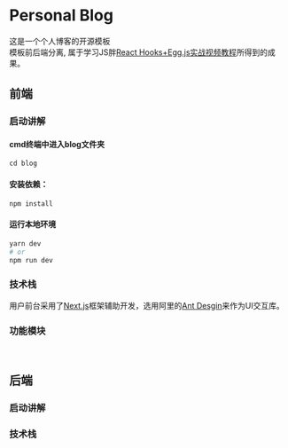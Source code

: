 # Personal Blog
这是一个个人博客的开源模板 </br>
模板前后端分离, 属于学习JS胖[React Hooks+Egg.js实战视频教程](https://jspang.com/detailed?id=52#toc21)所得到的成果。
</br>

## 前端

### 启动讲解

#### cmd终端中进入blog文件夹

```
cd blog
```

#### 安装依赖：

```
npm install
```

#### 运行本地环境

```bash
yarn dev 
# or
npm run dev
```

### 技术栈

用户前台采用了[Next.js](https://nextjs.frontendx.cn/docs/#%E5%AE%89%E8%A3%85)框架辅助开发，选用阿里的[Ant Desgin](https://ant.design/components/overview-cn/)来作为UI交互库。

### 功能模块
</br>

## 后端

### 启动讲解

### 技术栈


